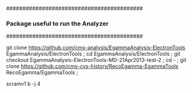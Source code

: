 ##########################################
### Package useful to run the Analyzer ###
##########################################

git clone https://github.com/cms-analysis/EgammaAnalysis-ElectronTools EgammaAnalysis/ElectronTools ;
cd EgammaAnalysis/ElectronTools ;
git checkout EgammaAnalysis-ElectronTools-MD-21Apr2013-test-2 ;
cd - ;
git clone https://github.com/cms-cvs-history/RecoEgamma-EgammaTools RecoEgamma/EgammaTools ;

scramv1 b -j 4